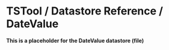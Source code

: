 # TSTool / Datastore Reference / DateValue #

**This is a placeholder for the DateValue datastore (file)**
